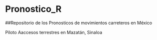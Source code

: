 # Pronostico_R
##Repositorio de los Pronosticos de movimientos carreteros en México 

Piloto Aaccesos terrestres en Mazatán, Sinaloa
